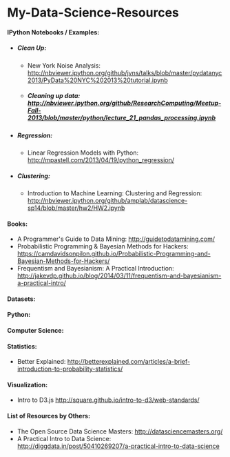 My-Data-Science-Resources
=========================

#### IPython Notebooks / Examples:
- ##### Clean Up:
  - New York Noise Analysis: http://nbviewer.ipython.org/github/jvns/talks/blob/master/pydatanyc2013/PyData%20NYC%202013%20tutorial.ipynb
  - ##### Cleaning up data: http://nbviewer.ipython.org/github/ResearchComputing/Meetup-Fall-2013/blob/master/python/lecture_21_pandas_processing.ipynb
- ##### Regression:
  - Linear Regression Models with Python: http://mpastell.com/2013/04/19/python_regression/
- ##### Clustering:
  - Introduction to Machine Learning: Clustering and Regression: http://nbviewer.ipython.org/github/amplab/datascience-sp14/blob/master/hw2/HW2.ipynb

#### Books:
- A Programmer's Guide to Data Mining: http://guidetodatamining.com/
- Probabilistic Programming & Bayesian Methods for Hackers: https://camdavidsonpilon.github.io/Probabilistic-Programming-and-Bayesian-Methods-for-Hackers/
- Frequentism and Bayesianism: A Practical Introduction: http://jakevdp.github.io/blog/2014/03/11/frequentism-and-bayesianism-a-practical-intro/

#### Datasets:

#### Python:

#### Computer Science:

#### Statistics:
- Better Explained: http://betterexplained.com/articles/a-brief-introduction-to-probability-statistics/

#### Visualization:
- Intro to D3.js http://square.github.io/intro-to-d3/web-standards/

#### List of Resources by Others:
- The Open Source Data Science Masters: http://datasciencemasters.org/
- A Practical Intro to Data Science: http://diggdata.in/post/50410269207/a-practical-intro-to-data-science
